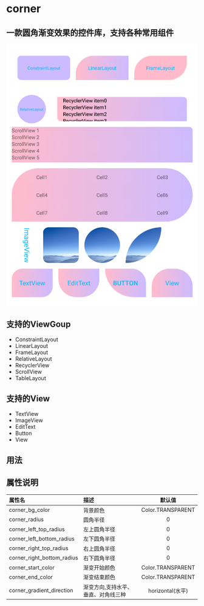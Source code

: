 # corner
## 一款圆角渐变效果的控件库，支持各种常用组件
![](shots/shot1.png)

## 支持的ViewGoup
- ConstraintLayout
- LinearLayout
- FrameLayout
- RelativeLayout
- RecyclerView
- ScrollView
- TableLayout

## 支持的View
- TextView
- ImageView
- EditText
- Button
- View

## 用法


## 属性说明

|属性名       				|描述    	     					|默认值			    |
| :------------ 			| :-------------					| :---------:	    |
|corner_bg_color			| 背景颜色							|Color.TRANSPARENT	|
|corner_radius				| 圆角半径							|0					|
|corner_left_top_radius		| 左上圆角半径						|0					|	
|corner_left_bottom_radius	| 左下圆角半径						|0					|
|corner_right_top_radius	| 右上圆角半径						|0					|
|corner_right_bottom_radius	| 右下圆角半径						|0					|
|corner_start_color			| 渐变开始颜色						|Color.TRANSPARENT	|
|corner_end_color			| 渐变结束颜色						|Color.TRANSPARENT	|
|corner_gradient_direction	| 渐变方向,支持水平、垂直、对角线三种	|horizontal(水平)	|